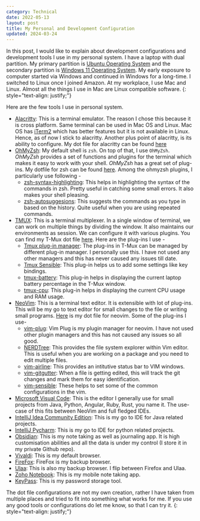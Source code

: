 ```yaml
---
category: Technical
date: 2022-05-13
layout: post
title: My Personal and Development Configuration
updated: 2024-03-24
---
```


In this post, I would like to explain about development configurations and development tools I use in my personal system. I have a laptop with dual partition. My primary partition is [Ubuntu Operating System](https://ubuntu.com) and the secondary partition is [Windows 11 Operating System](https://www.microsoft.com/en-us/windows?r=1). My early exposure to computer started via Windows and continued in Windows for a long-time. I switched to Linux once I joined Amazon. At my workplace, I use Mac and Linux. Almost all the things I use in Mac are Linux compatible software.
{: style="text-align: justify;"}

Here are the few tools I use in personal system.
- [Alacritty](https://alacritty.org): This is a terminal emulator. The reason I chose this because it is cross platform. Same terminal can be used in Mac OS and Linux. Mac OS has [iTerm2](https://iterm2.com) which has better features but it is not available in Linux. Hence, as of now I stick to alacritty. Another plus point of alacritty, is its ability to configure. My dot file for alacritty can be found [here](https://github.com/harsha-kadekar/dotfiles/blob/main/alacritty.yml)
- [OhMyZsh](https://ohmyz.sh/): My default shell is `zsh`. On top of that, I use `OhMyZsh`. *OhMyZsh* provides a set of functions and plugins for the terminal which makes it easy to work with your shell. *OhMyZsh* has a great set of plug-ins. My dotfile for zsh can be found [here](https://github.com/harsha-kadekar/dotfiles/blob/main/zshrc). Among the ohmyzsh plugins, I particularly use following -
	- [zsh-syntax-highlighting](https://github.com/zsh-users/zsh-syntax-highlighting): This helps in highlighting the syntax of the commands in zsh. Pretty useful in catching some small errors. It also makes your shell pleasing.
	- [zsh-autosuggesions](https://github.com/zsh-users/zsh-autosuggestions): This suggests the commands as you type in based on the history. Quite useful when you are using repeated commands.
- [TMUX](https://github.com/tmux/tmux/wiki): This is a terminal multiplexer. In a single window of terminal, we can work on multiple things by dividing the window. It also maintains our environments as session. We can configure it with various plugins. You can find my T-Mux dot file [here](https://github.com/harsha-kadekar/dotfiles/blob/main/tmux.conf). Here are the plug-ins I use -
	- [Tmux plug-in manager](https://github.com/tmux-plugins/tpm): The plug-ins in T-Mux can be managed by different plug-in manager. I personally use this. I have not used any other managers and this has never caused any issues till date.
	- [Tmux Sensible](https://github.com/tmux-plugins/tmux-sensible): This plug-in helps us to add some settings like key bindings.
	- [tmux-battery](https://github.com/tmux-plugins/tmux-battery): This plug-in helps in displaying the current laptop battery percentage in the T-Mux window.
	- [tmux-cpu](https://github.com/tmux-plugins/tmux-cpu): This plug-in helps in displaying the current CPU usage and RAM usage.
- [NeoVim](https://neovim.io): This is a terminal text editor. It is extensible with lot of plug-ins. This will be my go to text editor for small changes to the file or writing small programs. [Here](https://github.com/harsha-kadekar/dotfiles/blob/main/init.vim) is my dot file for neovim. Some of the plug-ins I use-
	- [vim-plug](https://github.com/junegunn/vim-plug): Vim Plug is my plugin manager for neovim. I have not used other plugin managers and this has not caused any issues so all good.
	- [NERDTree](https://github.com/preservim/nerdtree): This provides the file system explorer within Vim editor. This is useful when you are working on a package and you need to edit multiple files.
	- [vim-airline](https://github.com/vim-airline/vim-airline): This provides an intitutive status bar to VIM windows.
	- [vim-gitgutter](https://github.com/airblade/vim-gitgutter): When a file is getting edited, this will track the git changes and mark them for easy identification.
	- [vim-sensible](https://github.com/tpope/vim-sensible): These helps to set some of the common configurations in the vim.
- [Microsoft Visual Code](https://code.visualstudio.com): This is the editor I generally use for small projects from Java, Python, Angular, Ruby, Rust, you name it. The use-case of this fits between NeoVim and full fledged IDEs.
- [IntelliJ Idea Community Edition](https://www.jetbrains.com/idea/): This is my go to IDE for Java related projects.
- [IntelliJ Pycharm](https://www.jetbrains.com/pycharm/): This is my go to IDE for python related projects.
- [Obsidian](https://obsidian.md): This is my note taking as well as journaling app. It is high customisation abilities and all the data is under my control (I store it in my private Github repo). 
- [Vivaldi](https://vivaldi.com): This is my default browser.
- [FireFox](https://www.mozilla.org/en-US/firefox/new/): FireFox is my backup browser.
- [Ulaa](https://ulaa.com): This is also my backup browser. I flip between Firefox and Ulaa.
- [Zoho Notebook](https://www.zoho.com/notebook/): This is my mobile note taking app.
- [KeyPass](https://keepass.info): This is my password storage tool.

The dot file configurations are not my own creation, rather I have taken from multiple places and tried to fit into something what works for me. If you use any good tools or configurations do let me know, so that I can try it.
{: style="text-align: justify;"}